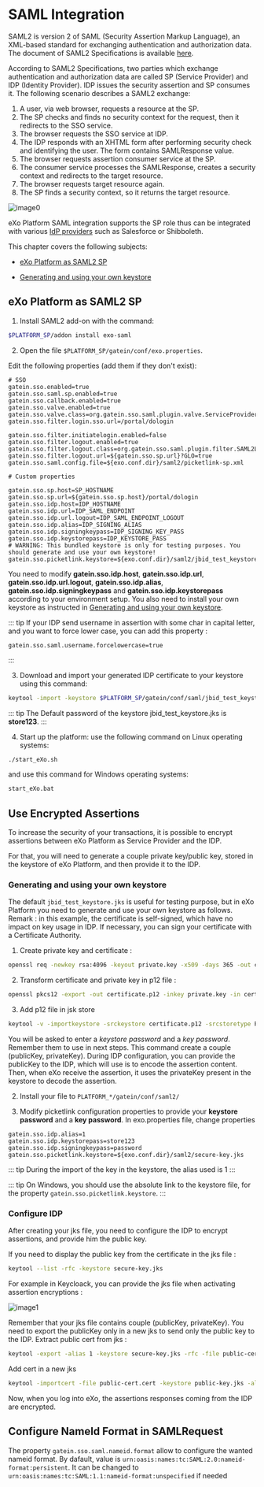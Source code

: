 # SAML Integration

SAML2 is version 2 of SAML (Security Assertion Markup Language), an XML-based standard for exchanging authentication and authorization data. The document of SAML2 Specifications is available [here](http://saml.xml.org/saml-specifications).

According to SAML2 Specifications, two parties which exchange
authentication and authorization data are called SP (Service Provider)
and IDP (Identity Provider). IDP issues the security assertion and SP
consumes it. The following scenario describes a SAML2 exchange:

1. A user, via web browser, requests a resource at the SP.
2. The SP checks and finds no security context for the request, then it
   redirects to the SSO service.
3. The browser requests the SSO service at IDP.
4. The IDP responds with an XHTML form after performing security check and
   identifying the user. The form contains SAMLResponse value.
5. The browser requests assertion consumer service at the SP.
6. The consumer service processes the SAMLResponse, creates a security
   context and redirects to the target resource.
7. The browser requests target resource again.
8. The SP finds a security context, so it returns the target resource.

![image0](/img/saml/saml-sequence.png)

eXo Platform SAML integration supports the SP role thus can be
integrated with various [IdP providers](https://en.wikipedia.org/wiki/SAML-based_products_and_services)
such as Salesforce or Shibboleth.

This chapter covers the following subjects:

-  [eXo Platform as SAML2 SP](#exo-platform-as-saml2-sp)

-  [Generating and using your own keystore](#generating-and-using-your-own-keystore)

## eXo Platform as SAML2 SP

1. Install SAML2 add-on with the command:

```bash
$PLATFORM_SP/addon install exo-saml
```

2. Open the file `$PLATFORM_SP/gatein/conf/exo.properties`.

Edit the following properties (add them if they don't exist):

```properties
# SSO
gatein.sso.enabled=true
gatein.sso.saml.sp.enabled=true
gatein.sso.callback.enabled=true
gatein.sso.valve.enabled=true
gatein.sso.valve.class=org.gatein.sso.saml.plugin.valve.ServiceProviderAuthenticator
gatein.sso.filter.login.sso.url=/portal/dologin

gatein.sso.filter.initiatelogin.enabled=false
gatein.sso.filter.logout.enabled=true
gatein.sso.filter.logout.class=org.gatein.sso.saml.plugin.filter.SAML2LogoutFilter
gatein.sso.filter.logout.url=${gatein.sso.sp.url}?GLO=true 
gatein.sso.saml.config.file=${exo.conf.dir}/saml2/picketlink-sp.xml

# Custom properties

gatein.sso.sp.host=SP_HOSTNAME
gatein.sso.sp.url=${gatein.sso.sp.host}/portal/dologin
gatein.sso.idp.host=IDP_HOSTNAME
gatein.sso.idp.url=IDP_SAML_ENDPOINT
gatein.sso.idp.url.logout=IDP_SAML_ENDPOINT_LOGOUT
gatein.sso.idp.alias=IDP_SIGNING_ALIAS
gatein.sso.idp.signingkeypass=IDP_SIGNING_KEY_PASS
gatein.sso.idp.keystorepass=IDP_KEYSTORE_PASS
# WARNING: This bundled keystore is only for testing purposes. You should generate and use your own keystore!
gatein.sso.picketlink.keystore=${exo.conf.dir}/saml2/jbid_test_keystore.jks
```

You need to modify **gatein.sso.idp.host**, **gatein.sso.idp.url**, **gatein.sso.idp.url.logout**, **gatein.sso.idp.alias**, **gatein.sso.idp.signingkeypass** and **gatein.sso.idp.keystorepass** according to your environment setup. You also need to install your own keystore as instructed in [Generating and using your own keystore](#generating-and-using-your-own-keystore).

::: tip
If your IDP send username in assertion with some char in capital letter, and you want to force lower case, you can add this property :

```properties
gatein.sso.saml.username.forcelowercase=true
```
::: 

3. Download and import your generated IDP certificate to your keystore
   using this command:

```bash
keytool -import -keystore $PLATFORM_SP/gatein/conf/saml/jbid_test_keystore.jks -file idp-certificate.crt -alias Identity_Provider-idp
```

::: tip
The Default password of the keystore jbid\_test\_keystore.jks is **store123**.
:::

4. Start up the platform: use the following command on Linux operating systems:
```bash
./start_eXo.sh
```

and use this command for Windows operating systems:
```bash
start_eXo.bat
```


## Use Encrypted Assertions

To increase the security of your transactions, it is possible to encrypt assertions between eXo Platform as Service Provider and the IDP.

For that, you will need to generate a couple private key/public key, stored in the keystore of eXo Platform, and then provide it to the IDP.

### Generating and using your own keystore

The default `jbid_test_keystore.jks` is useful for testing purpose,
but in eXo Platform you need to generate and use your own keystore as
follows. Remark : in this example, the certificate is self-signed, which have no impact on key usage in IDP. 
If necessary, you can sign your certificate with a Certificate Authority.

1. Create private key and certificate :
```bash
openssl req -newkey rsa:4096 -keyout private.key -x509 -days 365 -out certificate.crt
```

2. Transform certificate and private key in p12 file : 
```bash
openssl pkcs12 -export -out certificate.p12 -inkey private.key -in certificate.crt
```

3. Add p12 file in jsk store
   
```bash
keytool -v -importkeystore -srckeystore certificate.p12 -srcstoretype PKCS12 -destkeystore secure-key.jks -deststoretype JKS
```

You will be asked to enter a *keystore password* and a *key password*. 
Remember them to use in next steps.
This command create a couple (publicKey, privateKey). During IDP configuration, you can provide the publicKey to the IDP, which will use is to encode the assertion content. 
Then, when eXo receive the assertion, it uses the privateKey present in the keystore to decode the assertion.

2. Install your file to
`PLATFORM_*/gatein/conf/saml2/` 

3. Modify picketlink configuration properties to provide your **keystore
   password** and a **key password**. In exo.properties file, change properties
```properties
gatein.sso.idp.alias=1
gatein.sso.idp.keystorepass=store123
gatein.sso.idp.signingkeypass=password
gatein.sso.picketlink.keystore=${exo.conf.dir}/saml2/secure-key.jks
```
::: tip
During the import of the key in the keystore, the alias used is 1
:::

::: tip
On Windows, you should use the absolute link to the keystore file, for the property `gatein.sso.picketlink.keystore`.
:::

### Configure IDP
After creating your jks file, you need to configure the IDP to encrypt assertions, and provide him the public key.

If you need to display the public key from the certificate in the jks file :
```bash
keytool --list -rfc -keystore secure-key.jks
```

For example in Keycloack, you can provide the jks file when activating assertion encryptions :

![image1](/img/saml/keycloak-activate-saml-encryption.png)

Remember that your jks file contains couple (publicKey, privateKey). You need to export the publicKey only in a new jks to send only the public key to the IDP.
Extract public cert from jks : 
```bash
keytool -export -alias 1 -keystore secure-key.jks -rfc -file public-cert.cert
```

Add cert in a new jks 
```bash
keytool -importcert -file public-cert.cert -keystore public-key.jks -alias 1
```

Now, when you log into eXo, the assertions responses coming from the IDP are encrypted.


## Configure NameId Format in SAMLRequest

The property `gatein.sso.saml.nameid.format` allow to configure the wanted nameid format. By dafault, value is `urn:oasis:names:tc:SAML:2.0:nameid-format:persistent`. It can be changed to `urn:oasis:names:tc:SAML:1.1:nameid-format:unspecified` if needed
